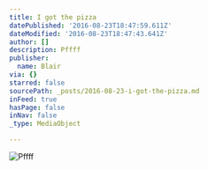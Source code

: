 ```yaml
---
title: I got the pizza
datePublished: '2016-08-23T18:47:59.611Z'
dateModified: '2016-08-23T18:47:43.641Z'
author: []
description: Pffff
publisher:
  name: Blair
via: {}
starred: false
sourcePath: _posts/2016-08-23-i-got-the-pizza.md
inFeed: true
hasPage: false
inNav: false
_type: MediaObject

---
```

![Pffff](https://imgflo.herokuapp.com/graph/vahj1ThiexotieMo/f3f3c1ca61d1eb904f253dea1a488e6b/croprotate.jpg?cropheight=4032&cropwidth=3024&degrees=-90&input=https%3A%2F%2Fthe-grid-user-content.s3-us-west-2.amazonaws.com%2F8da7e48c-bfe4-4ca7-8c63-d886bf4e5952.jpg&x=0&y=0)